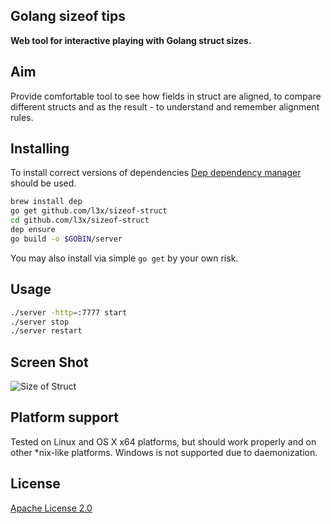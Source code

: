 Golang sizeof tips
------------------

**Web tool for interactive playing with Golang struct sizes.**


## Aim
Provide comfortable tool to see how fields in struct are aligned,
to compare different structs and as the result - to understand
and remember alignment rules.

## Installing
To install correct versions of dependencies
[Dep dependency manager](https://github.com/golang/dep) should be used.
```bash
brew install dep
go get github.com/l3x/sizeof-struct
cd github.com/l3x/sizeof-struct
dep ensure
go build -o $GOBIN/server
```
You may also install via simple `go get` by your own risk.


## Usage
```bash
./server -http=:7777 start
./server stop
./server restart
```

## Screen Shot

![Size of Struct](/home/lex/GOPATHs/sizeof-struct/src/github.com/l3x/sizeof-struct/size-of-struct.png  "Size of Struct")


## Platform support
Tested on Linux and OS X x64 platforms, but should work properly and on other
*nix-like platforms.
Windows is not supported due to daemonization.

## License
[Apache License 2.0](LICENSE)
